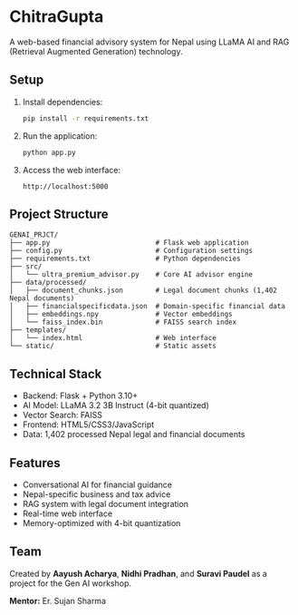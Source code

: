 # ChitraGupta
A web-based financial advisory system for Nepal using LLaMA AI and RAG (Retrieval Augmented Generation) technology.

## Setup

1. Install dependencies:
   ```bash
   pip install -r requirements.txt
   ```

2. Run the application:
   ```bash
   python app.py
   ```

3. Access the web interface:
   ```
   http://localhost:5000
   ```

## Project Structure

```
GENAI_PRJCT/
├── app.py                          # Flask web application
├── config.py                       # Configuration settings
├── requirements.txt                # Python dependencies
├── src/
│   └── ultra_premium_advisor.py    # Core AI advisor engine
├── data/processed/
│   ├── document_chunks.json        # Legal document chunks (1,402 Nepal documents)
│   ├── financialspecificdata.json  # Domain-specific financial data
│   ├── embeddings.npy              # Vector embeddings
│   └── faiss_index.bin             # FAISS search index
├── templates/
│   └── index.html                  # Web interface
└── static/                         # Static assets
```

## Technical Stack

- Backend: Flask + Python 3.10+
- AI Model: LLaMA 3.2 3B Instruct (4-bit quantized)
- Vector Search: FAISS
- Frontend: HTML5/CSS3/JavaScript
- Data: 1,402 processed Nepal legal and financial documents

## Features

- Conversational AI for financial guidance
- Nepal-specific business and tax advice
- RAG system with legal document integration
- Real-time web interface
- Memory-optimized with 4-bit quantization

## Team

Created by **Aayush Acharya**, **Nidhi Pradhan**, and **Suravi Paudel** as a project for the Gen AI workshop.

**Mentor:** Er. Sujan Sharma